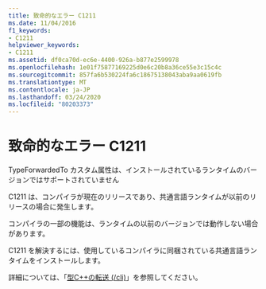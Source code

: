 ```yaml
---
title: 致命的なエラー C1211
ms.date: 11/04/2016
f1_keywords:
- C1211
helpviewer_keywords:
- C1211
ms.assetid: df0ca70d-ec6e-4400-926a-b877e2599978
ms.openlocfilehash: 1e01f75877169225d0e6c20b8a36ce55e3c15c4c
ms.sourcegitcommit: 857fa6b530224fa6c18675138043aba9aa0619fb
ms.translationtype: MT
ms.contentlocale: ja-JP
ms.lasthandoff: 03/24/2020
ms.locfileid: "80203373"
---
```

# <a name="fatal-error-c1211"></a>致命的なエラー C1211

TypeForwardedTo カスタム属性は、インストールされているランタイムのバージョンではサポートされていません

C1211 は、コンパイラが現在のリリースであり、共通言語ランタイムが以前のリリースの場合に発生します。

コンパイラの一部の機能は、ランタイムの以前のバージョンでは動作しない場合があります。

C1211 を解決するには、使用しているコンパイラに同梱されている共通言語ランタイムをインストールします。

詳細については、「[型C++の転送 (/cli)](../../extensions/type-forwarding-cpp-cli.md)」を参照してください。
